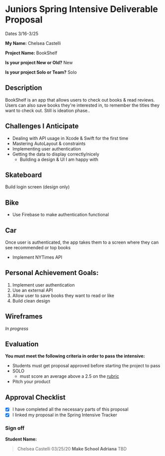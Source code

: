 # Juniors Spring Intensive Deliverable Proposal

Dates 3/16-3/25

**My Name:** Chelsea Castelli


**Project Name:** BookShelf


**Is your project New or Old?** New


**Is your project Solo or Team?** Solo

## Description

BookShelf is an app that allows users to check out books & read reviews. Users can also save books they're interested in, to remember the titles they want to check out. Still is ideation phase..


## Challenges I Anticipate

- Dealing with API usage in Xcode & Swift for the first time
- Mastering AutoLayout & constraints
- Implementing user authentication
- Getting the data to display correctly/nicely
    - Building a design & UI I am happy with

## Skateboard
Build login screen (design only)

## Bike
- Use Firebase to make authentication functional

## Car
Once user is authenticated, the app takes them to a screen where they can see recommended or top books
   - Implement NYTimes API


## Personal Achievement Goals:

1. Implement user authentication
2. Use an external API
3. Allow user to save books they want to read or like
4. Build clean design

## Wireframes

*In progress*

## Evaluation

**You must meet the following criteria in order to pass the intensive:**

- Students must get proposal approved before starting the project to pass
- SOLO 
    - must score an average above a 2.5 on the [rubric]
- Pitch your product

[rubric]:https://docs.google.com/document/d/1IOQDmohLBEBT-hyr-2vgw1mbZUNsq3fHxVfH0oRmVt0/edit


## Approval Checklist
- [x] I have completed all the necessary parts of this proposal
- [x] I linked my proposal in the Spring Intensive Tracker

### Sign off

**Student Name:**                
> Chelsea Castelli 03/25/20
**Make School Adriana**
> TBD